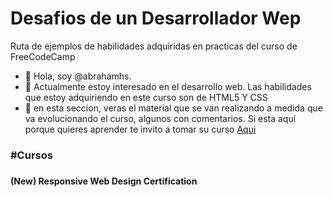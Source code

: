 # Desafios de un Desarrollador Wep
Ruta de ejemplos de habilidades adquiridas en practicas del curso de FreeCodeCamp

- 👋 Hola, soy @abrahamhs.
- 👀 Actualmente estoy interesado en el desarrollo web. Las habilidades que estoy adquiriendo en este curso son de HTML5 Y CSS
- 🌱 en esta seccion, veras el material que se van realizando a medida que va evolucionando el curso, algunos con comentarios. Si esta aquí porque quieres 
aprender te invito a tomar su curso <a href="https://www.freecodecamp.org/">Aqui</a>

<h3>#Cursos<h3>
  <h4>(New) Responsive Web Design Certification<h4>
